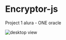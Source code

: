 # Encryptor-js
Project 1 alura - ONE oracle

![desktop view](https://github.com/AtodeKimeru/Encryptor-js/assets/80495143/f50a6179-042c-4fad-960b-9ae6f9ea2d59)
